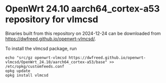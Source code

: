 OpenWrt 24.10 aarch64_cortex-a53 repository for vlmcsd
========

Binaries built from this repository on 2024-12-24 can be downloaded from <https://dwfreed.github.io/openwrt-vlmcsd/>.

To install the vlmcsd package, run

```
echo "src/gz openwrt-vlmcsd https://dwfreed.github.io/openwrt-vlmcsd/OpenWrt_24.10/aarch64_cortex-a53/base" >> /etc/opkg/customfeeds.conf
opkg update
opkg install vlmcsd
```
